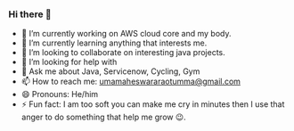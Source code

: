 ### Hi there 👋

- 🔭 I’m currently working on AWS cloud core and my body.
- 🌱 I’m currently learning anything that interests me.
- 👯 I’m looking to collaborate on interesting java projects.
- 🤔 I’m looking for help with 
- 💬 Ask me about Java, Servicenow, Cycling, Gym
- 📫 How to reach me: umamaheswararaotumma@gmail.com
- 😄 Pronouns: He/him
- ⚡ Fun fact: I am too soft you can make me cry in minutes then I use that anger to do something that help me grow 😉.

